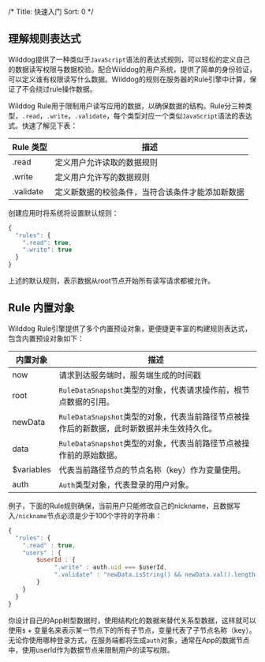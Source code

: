/*
Title: 快速入门
Sort: 0
*/


## 理解规则表达式
Wilddog提供了一种类似于`JavaScript`语法的表达式规则，可以轻松的定义自己的数据读写权限与数据校验。配合Wilddog的用户系统，提供了简单的身份验证，可以定义谁有权限读写什么数据。Wilddog的规则在服务器的Rule引擎中计算，保证了不会绕过rule操作数据。

Wilddog Rule用于限制用户读写应用的数据，以确保数据的结构。Rule分三种类型，`.read`，`.write`，`.validate`，每个类型对应一个类似`JavaScript`语法的表达式。快速了解见下表：

Rule 类型     | 描述
-------- | ---
.read | 定义用户允许读取的数据规则
.write    | 定义用户允许写的数据规则
.validate     | 定义新数据的校验条件，当符合该条件才能添加新数据

创建应用时将系统将设置默认规则：
```javascript
{
  "rules": {
    ".read": true,
    ".write": true
  }
}
```
上述的默认规则，表示数据从root节点开始所有读写请求都被允许。

## Rule 内置对象
Wilddog Rule引擎提供了多个内置预设对象，更便捷更丰富的构建规则表达式，包含内置预设对象如下：

内置对象     | 描述
-------- | ---
now| 请求到达服务端时，服务端生成的时间戳
root|`RuleDataSnapshot`类型的对象，代表请求操作前，根节点数据的引用。
newData| `RuleDataSnapshot`类型的对象，代表当前路径节点被操作后的新数据，此时新数据并未生效持久化。
data| `RuleDataSnapshot`类型的对象，代表当前路径节点被操作前的原始数据。
$variables| 代表当前路径节点的节点名称（key）作为变量使用。 
auth| `Auth`类型对象，代表登录的用户对象。

例子，下面的Rule规则确保，当前用户只能修改自己的nickname，且数据写入`/nickname`节点必须是少于100个字符的字符串：
```javascript
{
  "rules": {
	".read" : true,
    "users" : {
		$userId : {
			 ".write" : auth.uid === $userId,
			 ".validate" : "newData.isString() && newData.val().length() < 100"	
		}
    }
  }
}
```
你设计自己的App树型数据时，使用结构化的数据来替代关系型数据，这样就可以使用`$` + 变量名来表示某一节点下的所有子节点，变量代表了子节点名称（key）。
无论你使用哪种登录方式，在服务端都将生成`auth`对象，通常在App的数据节点中，使用userId作为数据节点来限制用户的读写权限。


